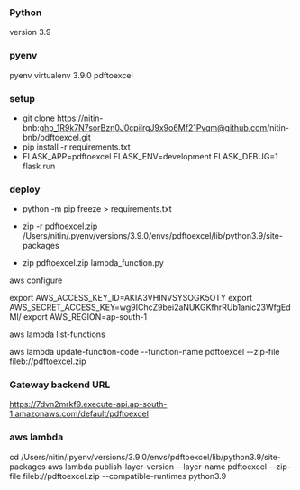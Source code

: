 ### Python

version 3.9

### pyenv

pyenv virtualenv 3.9.0 pdftoexcel

### setup

- git clone https://nitin-bnb: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@github.com/nitin-bnb/pdftoexcel.git
- pip install -r requirements.txt
- FLASK_APP=pdftoexcel FLASK_ENV=development FLASK_DEBUG=1 flask run

### deploy

- python -m pip freeze > requirements.txt

- zip -r pdftoexcel.zip /Users/nitin/.pyenv/versions/3.9.0/envs/pdftoexcel/lib/python3.9/site-packages

- zip pdftoexcel.zip lambda_function.py

aws configure

export AWS_ACCESS_KEY_ID=AKIA3VHINVSYSOGK5OTY
export AWS_SECRET_ACCESS_KEY=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
export AWS_REGION=ap-south-1

aws lambda list-functions

aws lambda update-function-code --function-name pdftoexcel --zip-file fileb://pdftoexcel.zip

### Gateway backend URL

https://7dvn2mrkf9.execute-api.ap-south-1.amazonaws.com/default/pdftoexcel

### aws lambda

cd /Users/nitin/.pyenv/versions/3.9.0/envs/pdftoexcel/lib/python3.9/site-packages
aws lambda publish-layer-version --layer-name pdftoexcel --zip-file fileb://pdftoexcel.zip --compatible-runtimes python3.9
